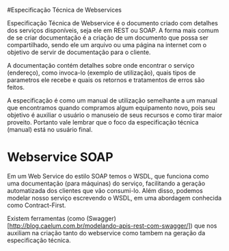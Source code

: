 #Especificação Técnica de Webservices

Especificação Técnica de Webservice é o documento criado com detalhes dos serviços disponíveis, seja ele em REST ou SOAP.
A forma mais comum de se criar documentação é a criação de um documento que possa ser compartilhado, sendo ele um arquivo 
ou uma página na internet com o objetivo de servir de documentação para o cliente.

A documentação contém detalhes sobre onde encontrar o serviço (endereço), como invoca-lo (exemplo de utilização), 
quais tipos de parametros  ele recebe e quais os retornos e tratamentos de erros são feitos.

A especificação é como um manual de utilização semelhante a um manual que encontramos quando compramos algum equipamento novo, 
pois seu objetivo é auxiliar o usuário o manuseio de seus recursos e como tirar maior proveito. Portanto vale lembrar que 
o foco da especificação técnica (manual) está no usuário final.

# Webservice SOAP

Em um Web Service do estilo SOAP temos o WSDL, que funciona como uma documentação (para máquinas) do serviço, 
facilitando a geração automatizada dos clientes que vão consumi-lo. Além disso, podemos modelar nosso serviço escrevendo o 
WSDL, em uma abordagem conhecida como Contract-First. 

Existem ferramentas (como (Swagger)[http://blog.caelum.com.br/modelando-apis-rest-com-swagger/]) que nos auxiliam 
na criação tanto do webservice como tambem na geração da especificação técnica.